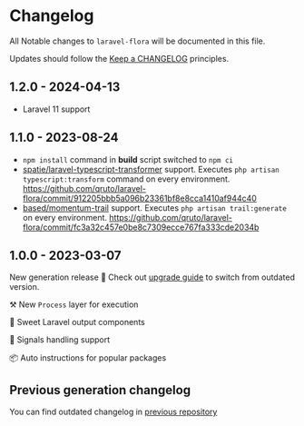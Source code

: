 # Changelog

All Notable changes to `laravel-flora` will be documented in this file.

Updates should follow the [Keep a CHANGELOG](http://keepachangelog.com/) principles.

## 1.2.0 - 2024-04-13

- Laravel 11 support

## 1.1.0 - 2023-08-24

- `npm install` command in **build** script switched to `npm ci`
- [spatie/laravel-typescript-transformer](https://spatie.be/docs/typescript-transformer/v2/introduction) support. Executes `php artisan typescript:transform` command on every environment. https://github.com/qruto/laravel-flora/commit/912205bbb5a096b23361bf8e8cca1410af944c40
- [based/momentum-trail](https://github.com/qruto/laravel-flora/commit/fc3a32c457e0be8c7309ecce767fa333cde2034b) support. Executes `php artisan trail:generate` on every environment. https://github.com/qruto/laravel-flora/commit/fc3a32c457e0be8c7309ecce767fa333cde2034b

## 1.0.0 - 2023-03-07

New generation release 🎉
Check out [upgrade guide](https://github.com/qruto/laravel-flora/blob/main/UPGRADING.md) to switch from outdated version.

⚒️ New `Process` layer for execution

🎨 Sweet Laravel output components

🚥 Signals handling support

📦 Auto instructions for popular packages

## Previous generation changelog

You can find outdated changelog in [previous repository](https://github.com/mad-web/laravel-initializer/blob/master/CHANGELOG.md)
